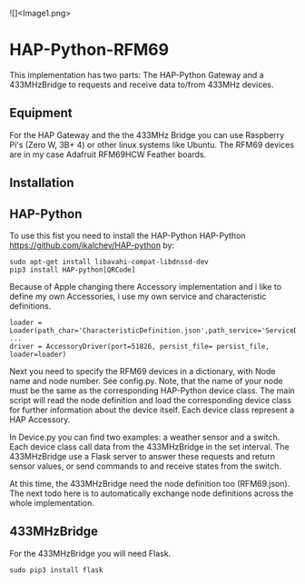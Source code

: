 
![]<Image1.png>

# HAP-Python-RFM69

This implementation has two parts: The HAP-Python Gateway and a 433MHzBridge to requests and receive data to/from 433MHz devices.

## Equipment

For the HAP Gateway and the the 433MHz Bridge you can use Raspberry Pi's (Zero W, 3B+ 4) or other linux systems like Ubuntu.
The RFM69 devices are in my case Adafruit RFM69HCW Feather boards.

## Installation

## HAP-Python

To use this fist you need to install the HAP-Python HAP-Python <https://github.com/ikalchev/HAP-python> by:

````
sudo apt-get install libavahi-compat-libdnssd-dev
pip3 install HAP-python[QRCode]
`````

Because of Apple changing there Accessory implementation and i like to define my own Accessories, i use my own service and characteristic definitions.

````
loader = Loader(path_char='CharacteristicDefinition.json',path_service='ServiceDefinition.json')
...
driver = AccessoryDriver(port=51826, persist_file= persist_file, loader=loader)
````

Next you need to specify the RFM69 devices in a dictionary, with Node name and node number. See config.py. Note, that the name of your node must be the same as the corresponding HAP-Python device class.
The main script will read the node definition and load the corresponding device class for further information about the device itself. Each device class represent a HAP Accessory.

In Device.py you can find two examples: a weather sensor and a switch.
Each device class call data from the 433MHzBridge in the set interval. The 433MHzBridge use a Flask server to answer these requests and return sensor values, or send commands to and receive states from the switch.

At this time, the 433MHzBridge need the node definition too (RFM69.json). The next todo here is to automatically exchange node definitions across the whole implementation.

## 433MHzBridge

For the 433MHzBridge you will need Flask.

````
sudo pip3 install flask

`````







